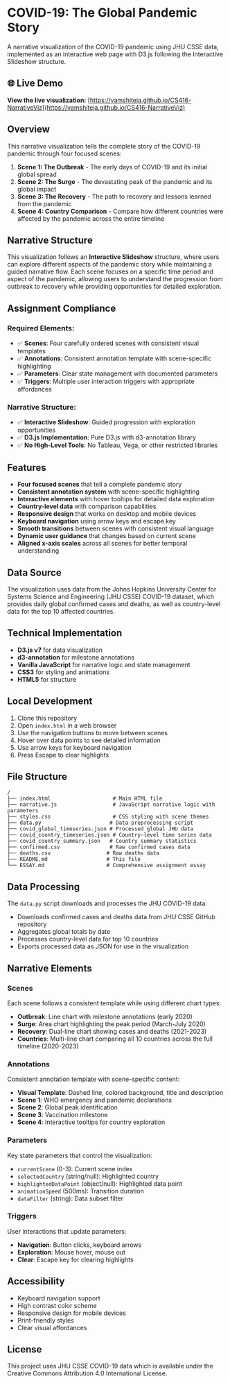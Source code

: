 # COVID-19: The Global Pandemic Story

A narrative visualization of the COVID-19 pandemic using JHU CSSE data, implemented as an interactive web page with D3.js following the Interactive Slideshow structure.

## 🌐 Live Demo
**View the live visualization:** [https://vamshiteja.github.io/CS416-NarrativeViz](https://vamshiteja.github.io/CS416-NarrativeViz)


## Overview

This narrative visualization tells the complete story of the COVID-19 pandemic through four focused scenes:

1. **Scene 1: The Outbreak** - The early days of COVID-19 and its initial global spread
2. **Scene 2: The Surge** - The devastating peak of the pandemic and its global impact  
3. **Scene 3: The Recovery** - The path to recovery and lessons learned from the pandemic
4. **Scene 4: Country Comparison** - Compare how different countries were affected by the pandemic across the entire timeline

## Narrative Structure

This visualization follows an **Interactive Slideshow** structure, where users can explore different aspects of the pandemic story while maintaining a guided narrative flow. Each scene focuses on a specific time period and aspect of the pandemic, allowing users to understand the progression from outbreak to recovery while providing opportunities for detailed exploration.

## Assignment Compliance

### Required Elements:
- ✅ **Scenes**: Four carefully ordered scenes with consistent visual templates
- ✅ **Annotations**: Consistent annotation template with scene-specific highlighting
- ✅ **Parameters**: Clear state management with documented parameters
- ✅ **Triggers**: Multiple user interaction triggers with appropriate affordances

### Narrative Structure:
- ✅ **Interactive Slideshow**: Guided progression with exploration opportunities
- ✅ **D3.js Implementation**: Pure D3.js with d3-annotation library
- ✅ **No High-Level Tools**: No Tableau, Vega, or other restricted libraries

## Features

- **Four focused scenes** that tell a complete pandemic story
- **Consistent annotation system** with scene-specific highlighting
- **Interactive elements** with hover tooltips for detailed data exploration
- **Country-level data** with comparison capabilities
- **Responsive design** that works on desktop and mobile devices
- **Keyboard navigation** using arrow keys and escape key
- **Smooth transitions** between scenes with consistent visual language
- **Dynamic user guidance** that changes based on current scene
- **Aligned x-axis scales** across all scenes for better temporal understanding

## Data Source

The visualization uses data from the Johns Hopkins University Center for Systems Science and Engineering (JHU CSSE) COVID-19 dataset, which provides daily global confirmed cases and deaths, as well as country-level data for the top 10 affected countries.

## Technical Implementation

- **D3.js v7** for data visualization
- **d3-annotation** for milestone annotations
- **Vanilla JavaScript** for narrative logic and state management
- **CSS3** for styling and animations
- **HTML5** for structure

## Local Development

1. Clone this repository
2. Open `index.html` in a web browser
3. Use the navigation buttons to move between scenes
4. Hover over data points to see detailed information
5. Use arrow keys for keyboard navigation
6. Press Escape to clear highlights

## File Structure

```
/
├── index.html                    # Main HTML file
├── narrative.js                  # JavaScript narrative logic with parameters
├── styles.css                    # CSS styling with scene themes
├── data.py                      # Data preprocessing script
├── covid_global_timeseries.json # Processed global JHU data
├── covid_country_timeseries.json # Country-level time series data
├── covid_country_summary.json   # Country summary statistics
├── confirmed.csv                # Raw confirmed cases data
├── deaths.csv                  # Raw deaths data
├── README.md                   # This file
└── ESSAY.md                    # Comprehensive assignment essay
```

## Data Processing

The `data.py` script downloads and processes the JHU COVID-19 data:
- Downloads confirmed cases and deaths data from JHU CSSE GitHub repository
- Aggregates global totals by date
- Processes country-level data for top 10 countries
- Exports processed data as JSON for use in the visualization

## Narrative Elements

### Scenes
Each scene follows a consistent template while using different chart types:

- **Outbreak**: Line chart with milestone annotations (early 2020)
- **Surge**: Area chart highlighting the peak period (March-July 2020)
- **Recovery**: Dual-line chart showing cases and deaths (2021-2023)
- **Countries**: Multi-line chart comparing all 10 countries across the full timeline (2020-2023)

### Annotations
Consistent annotation template with scene-specific content:
- **Visual Template**: Dashed line, colored background, title and description
- **Scene 1**: WHO emergency and pandemic declarations
- **Scene 2**: Global peak identification
- **Scene 3**: Vaccination milestone
- **Scene 4**: Interactive tooltips for country exploration

### Parameters
Key state parameters that control the visualization:
- `currentScene` (0-3): Current scene index
- `selectedCountry` (string/null): Highlighted country
- `highlightedDataPoint` (object/null): Highlighted data point
- `animationSpeed` (500ms): Transition duration
- `dataFilter` (string): Data subset filter

### Triggers
User interactions that update parameters:
- **Navigation**: Button clicks, keyboard arrows
- **Exploration**: Mouse hover, mouse out
- **Clear**: Escape key for clearing highlights

## Accessibility

- Keyboard navigation support
- High contrast color scheme
- Responsive design for mobile devices
- Print-friendly styles
- Clear visual affordances

## License

This project uses JHU CSSE COVID-19 data which is available under the Creative Commons Attribution 4.0 International License. 